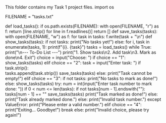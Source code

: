 This folder contains my Task 1 project files.
import os

FILENAME = "tasks.txt"

def load_tasks():
    if os.path.exists(FILENAME):
        with open(FILENAME, "r") as f:
            return [line.strip() for line in f.readlines()]
    return []
def save_tasks(tasks):
    with open(FILENAME, "w") as f:
        for task in tasks:
            f.write(task + "\n")
def show_tasks(tasks):
    if not tasks:
        print("No tasks yet!")
    else:
        for i, task in enumerate(tasks, 1):
            print(f"{i}. {task}")
tasks = load_tasks()
while True:
    print("\n--- To-Do List ---")
    print("1. Show tasks\n2. Add task\n3. Mark as done\n4. Exit")
    choice = input("Choose: ")
    if choice == "1":
        show_tasks(tasks)
    elif choice == "2":
        task = input("Enter task: ")
        if task.strip():  
            tasks.append(task.strip())
            save_tasks(tasks)
        else:
            print("Task cannot be empty!")
    elif choice == "3":
        if not tasks:
            print("No tasks to mark as done!")
        else:
            show_tasks(tasks)
            try:
                num = int(input("Enter task number to mark done: "))
                if 0 < num <= len(tasks):
                    if not tasks[num - 1].endswith(""):  
                        tasks[num - 1] += ""
                        save_tasks(tasks)
                        print("Task marked as done!")
                    else:
                        print("Task already marked done.")
                else:
                    print("Invalid task number.")
            except ValueError:
                print("Please enter a valid number.")
    elif choice == "4":
        print("Exiting... Goodbye!")
        break
    else:
        print("Invalid choice, please try again!")
